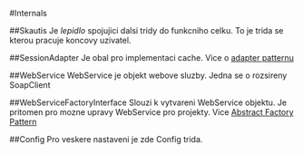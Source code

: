 #Internals

##Skautis
Je _lepidlo_ spojujici dalsi tridy do funkcniho celku. To je trida se kterou pracuje koncovy uzivatel.

##SessionAdapter
Je obal pro implementaci cache. Vice o [adapter patternu](https://github.com/domnikl/DesignPatternsPHP/tree/master/Structural/Adapter)

##WebService
WebService je objekt webove sluzby. Jedna se o rozsireny SoapClient

##WebServiceFactoryInterface
Slouzi k vytvareni WebService objektu. Je pritomen pro mozne upravy WebService pro projekty. Vice [Abstract Factory Pattern](https://github.com/domnikl/DesignPatternsPHP/tree/master/Creational/AbstractFactory)

##Config
Pro veskere nastaveni je zde Config trida.
